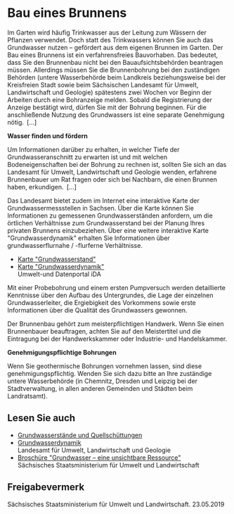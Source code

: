 # Bau eines Brunnens

Im Garten wird häufig Trinkwasser aus der Leitung zum Wässern der Pflanzen verwendet. Doch statt des Trinkwassers können Sie auch das Grundwasser nutzen – gefördert aus dem eigenen Brunnen im Garten. Der Bau eines Brunnens ist ein verfahrensfreies Bauvorhaben. Das bedeutet, dass Sie den Brunnenbau nicht bei den Bauaufsichtsbehörden beantragen müssen. Allerdings müssen Sie die Brunnenbohrung bei den zuständigen Behörden (untere Wasserbehörde beim Landkreis beziehungsweise bei der Kreisfreien Stadt sowie beim Sächsischen Landesamt für Umwelt, Landwirtschaft und Geologie) spätestens zwei Wochen vor Beginn der Arbeiten durch eine Bohranzeige melden. Sobald die Registrierung der Anzeige bestätigt wird, dürfen Sie mit der Bohrung beginnen. Für die anschließende Nutzung des Grundwassers ist eine separate Genehmigung nötig. [...]

**Wasser finden und fördern**

Um Informationen darüber zu erhalten, in welcher Tiefe der Grundwasseranschnitt zu erwarten ist und mit welchen Bodeneigenschaften bei der Bohrung zu rechnen ist, sollten Sie sich an das Landesamt für Umwelt, Landwirtschaft und Geologie wenden, erfahrene Brunnenbauer um Rat fragen oder sich bei Nachbarn, die einen Brunnen haben, erkundigen. [...]

Das Landesamt bietet zudem im Internet eine interaktive Karte der Grundwassermessstellen in Sachsen. Über die Karte können Sie Informationen zu gemessenen Grundwasserständen anfordern, um die örtlichen Verhältnisse zum Grundwasserstand bei der Planung Ihres privaten Brunnens einzubeziehen. Über eine weitere interaktive Karte "Grundwasserdynamik" erhalten Sie Informationen über grundwasserflurnahe / -flurferne Verhältnisse.

* [Karte "Grundwasserstand"](https://www.umwelt.sachsen.de/umwelt/infosysteme/ida/p/grundwasserstand? "LfULG: Karte von Grundwassermessstellen")
* [Karte "Grundwasserdynamik"](https://www.umwelt.sachsen.de/umwelt/infosysteme/ida/p/grundwasserstand? "LfULG: Karte von Grundwassermessstellen")  
  Umwelt-und Datenportal iDA

Mit einer Probebohrung und einem ersten Pumpversuch werden detaillierte Kenntnisse über den Aufbau des Untergrundes, die Lage der einzelnen Grundwasserleiter, die Ergiebigkeit des Vorkommens sowie erste Informationen über die Qualität des Grundwassers gewonnen.

Der Brunnenbau gehört zum meisterpflichtigen Handwerk. Wenn Sie einen Brunnenbauer beauftragen, achten Sie auf den Meistertitel und die Eintragung bei der Handwerkskammer oder Industrie- und Handelskammer.

**Genehmigungspflichtige Bohrungen**

Wenn Sie geothermische Bohrungen vornehmen lassen, sind diese genehmigungspflichtig. Wenden Sie sich dazu bitte an Ihre zuständige untere Wasserbehörde (in Chemnitz, Dresden und Leipzig bei der Stadtverwaltung, in allen anderen Gemeinden und Städten beim Landratsamt).

## Lesen Sie auch

* [Grundwasserstände und Quellschüttungen](http://www.umwelt.sachsen.de/umwelt/wasser/8247.htm "Landesamt für Umwelt, Landwirtschaft und Geologie: Rubrik \"Aktuelle Grundwasserstände und Ganglinien\"")
* [Grundwasserdynamik](https://www.umwelt.sachsen.de/umwelt/wasser/13114.htm "LfULG: Grundwasserdynamik")  
  Landesamt für Umwelt, Landwirtschaft und Geologie
* [Broschüre "Grundwasser – eine unsichtbare Ressource"](https://publikationen.sachsen.de/bdb/showDetails.do?id=1991 "Sächsisches Staatsministerium für Umwelt und Landwirtschaft: Broschüre \"Grundwasser - eine unsichtbare Ressource\"")  
  Sächsisches Staatsministerium für Umwelt und Landwirtschaft

## Freigabevermerk

Sächsisches Staatsministerium für Umwelt und Landwirtschaft. 23.05.2019
